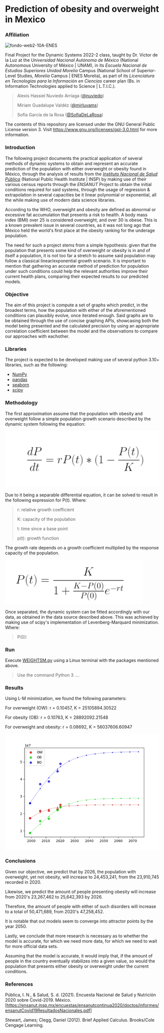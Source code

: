 # Prediction of obesity and overweight in Mexico
### Affiliation
![fondo-web2-10A-ENES](https://user-images.githubusercontent.com/100146672/160222385-4576c60e-1005-4753-b34d-c5461658c11b.png)

Final Project for the Dynamic Systems 2022-2 class, taught by Dr. Victor de la Luz at the _Universidad Nacional Autónoma de México_ (National Autonomous University of México | UNAM), in its _Escuela Nacional de Estudios Superiores Unidad Morelia_ Campus (National School of Superior-Level Studies, _Morelia_ Campus | ENES Morelia), as part of its _Licenciatura en Tecnologías para la Información en Ciencias_ career plan (Bs. in Information Technologies applied to Science | L.T.I.C.).

> Alexis Hassiel Nuviedo Arriaga ([@nuviedo](https://github.com/nuviedo))
> 
> Miriam Guadalupe Valdéz ([@mirluvams](https://github.com/mirluvams))
> 
> Sofía García de la Rosa ([@SofiaDeLaRosa](https://github.com/SofiaDeLaRosa))

The contents of this repository are licensed under the GNU General Public License version 3. Visit https://www.gnu.org/licenses/gpl-3.0.html for more information.

### Introduction
The following project documents the practical application of several methods of dynamic systems to obtain and represent an accurate prediction of the population with either overweight or obesity found in México, through the analysis of results from the [_Instituto Nacional de Salud Pública_](https://insp.mx/) (National Public Health Institute | INSP) by making use of their various census reports through the _ENSANUT_ Project to obtain the initial conditions required for said systems, through the usage of regression & extrapolation in several capacities be it linear polynomial or exponential, all the while making use of modern data science libraries.

According to the WHO, overweight and obesity are defined as abnormal or excessive fat accumulation that presents a risk to health. A body mass index (BMI) over 25 is considered overweight, and over 30 is obese. This is a known prevalent issue in several countries, as it was not long ago that México held the world's first place at the obesity ranking for the underage population.

The need for such a project stems from a simple hypothesis: given that the population that presents some kind of overweight or obesity is in and of itself a population, it is not too far a stretch to assume said population may follow a classical linear/exponential growth scenario. It is important to mention that gathering an accurate method of prediction for population under such conditions could help the relevant authorities improve their current health plans, comparing their expected results to our predicted models.


### Objective
The aim of this project is compute a set of graphs which predict, in the broadest terms, how the population with either of the aforementioned conditions can plausibly evolve, once iterated enough.
Said graphs are to be obtained through the use of concise graphing APIs, showcasing both the model being presented and the calculated precision by using an appropriate correlation coefficient between the model and the observations to compare our approaches with eachother.

### Libraries
The project is expected to be developed making use of several python 3.10+ libraries, such as the following:

* [NumPy](https://numpy.org/)
* [pandas](https://pandas.pydata.org/)
* [seaborn](http://seaborn.pydata.org/)
* [scipy](https://scipy.org/)

### Methodology
The first approximation assume that the population with obesity and overweight follow a simple population growth scenario described by the dynamic system following the equation:

![](deq.png)

Due to it being a separable differential equation, it can be solved to result in the following expression for P(t). Where:

> r: relative growth coefficient
> 
> K: capacity of the population
> 
> t: time since a base point
> 
> p(t): growth function
>
The growth rate depends on a growth coefficient multiplied by the response capacity of the population.

![](eq.png)

Once separated, the dynamic system can be fitted accordingly with our data, as obtained in the data source described above. This was achieved by making use of scipy's implementation of Levenberg-Marquard minimization. Where:
>
> P(0): 

### Run
Execute [WEIGHTSM.py](WEIGHTSM.py) using a Linux terminal with the packages mentioned above. 
> Use the command Python 3 ....


### Results
Using L-M minimization, we found the following parameters:

For overweight (OW): 
r = 0.10457, K = 25105894.30522

For obesity (OB): 
r = 0.10763, K = 28892092.21548

For overweight and obesity: 
r = 0.08692, K = 56037606.60947

![](weightpopulation.png)


### Conclusions

Given our objective, we predict that by 2026, the population with overweight, yet not obesity, will increase to 24,453,241, from the 23,910,745 recorded in 2020. 

Likewise, we predict the amount of people presenting obesity will increase from 2020's 23,267,462 to 25,642,393 by 2026.

Therefore, the amount of people with either of such disorders will increase to a total of 50,471,689, from 2020's 47,258,452. 

It is notable that out models seem to converge into attractor points by the year 2050.

Lastly, we conclude that more research is necessary as to whether the model is accurate, for which we need more data, for which we need to wait for more official data sets.

Assuming that the model is accurate, it would imply that, if the amount of people in the country eventually stabilizes into a given value, so would the population that presents either obesity or overweight under the current conditions.


### References
Pública, I. N., & Salud, S. d. (2021). Encuesta Nacional de Salud y Nutrición 2020 sobre Covid-2019. México.
[https://ensanut.insp.mx/encuestas/ensanutcontinua2020/doctos/informes/ensanutCovid19ResultadosNacionales.pdf]

Stewart, James; Clegg, Daniel (2012). Brief Applied Calculus. Brooks/Cole Cengage Learning.

